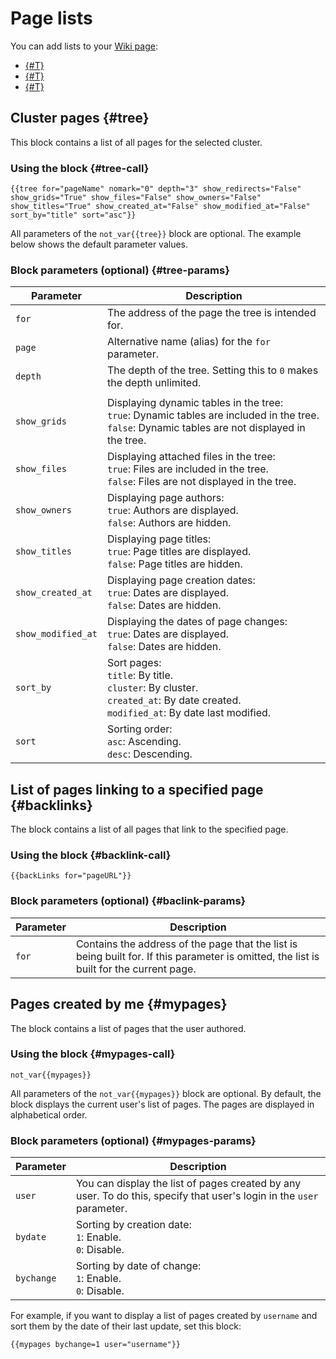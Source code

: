 # Page lists

You can add lists to your [Wiki page](../pages-types.md#page):

* [{#T}](#tree)
* [{#T}](#backlinks)
* [{#T}](#mypages)

## Cluster pages {#tree}

This block contains a list of all pages for the selected cluster.

### Using the block {#tree-call}

```
{{tree for="pageName" nomark="0" depth="3" show_redirects="False" show_grids="True" show_files="False" show_owners="False" show_titles="True" show_created_at="False" show_modified_at="False" sort_by="title" sort="asc"}}
```

All parameters of the `not_var{{tree}}` block are optional. The example below shows the default parameter values.

### Block parameters (optional) {#tree-params}

| Parameter | Description |
--- | ---
| `for` | The address of the page the tree is intended for. |
| `page` | Alternative name (alias) for the `for` parameter. |
| `depth` | The depth of the tree. Setting this to `0` makes the depth unlimited. |
|  |
| `show_grids` | Displaying dynamic tables in the tree:<br>`true`: Dynamic tables are included in the tree.<br>`false`: Dynamic tables are not displayed in the tree. |
| `show_files` | Displaying attached files in the tree:<br>`true`: Files are included in the tree.<br>`false`: Files are not displayed in the tree. |
| `show_owners` | Displaying page authors:<br>`true`: Authors are displayed.<br>`false`: Authors are hidden. |
| `show_titles` | Displaying page titles:<br>`true`: Page titles are displayed.<br>`false`: Page titles are hidden. |
| `show_created_at` | Displaying page creation dates:<br>`true`: Dates are displayed.<br>`false`: Dates are hidden. |
| `show_modified_at` | Displaying the dates of page changes:<br>`true`: Dates are displayed.<br>`false`: Dates are hidden. |
| `sort_by` | Sort pages:<br>`title`: By title.<br>`cluster`: By cluster.<br>`created_at`: By date created.<br>`modified_at`: By date last modified. |
| `sort` | Sorting order:<br>`asc`: Ascending.<br>`desc`: Descending. |

## List of pages linking to a specified page {#backlinks}

The block contains a list of all pages that link to the specified page.

### Using the block {#backlink-call}

```
{{backLinks for="pageURL"}}
```

### Block parameters (optional) {#baclink-params}

| Parameter | Description |
--- | ---
| `for` | Contains the address of the page that the list is being built for. If this parameter is omitted, the list is built for the current page. |

## Pages created by me {#mypages}

The block contains a list of pages that the user authored.

### Using the block {#mypages-call}

```
not_var{{mypages}}
```

All parameters of the `not_var{{mypages}}` block are optional. By default, the block displays the current user's list of pages. The pages are displayed in alphabetical order.

### Block parameters (optional) {#mypages-params}

| Parameter | Description |
--- | ---
| `user` | You can display the list of pages created by any user. To do this, specify that user's login in the `user` parameter. |
| `bydate` | Sorting by creation date:<br>`1`: Enable.<br>`0`: Disable. |
| `bychange` | Sorting by date of change:<br>`1`: Enable.<br>`0`: Disable. |

For example, if you want to display a list of pages created by `username` and sort them by the date of their last update, set this block:

```
{{mypages bychange=1 user="username"}}
```
